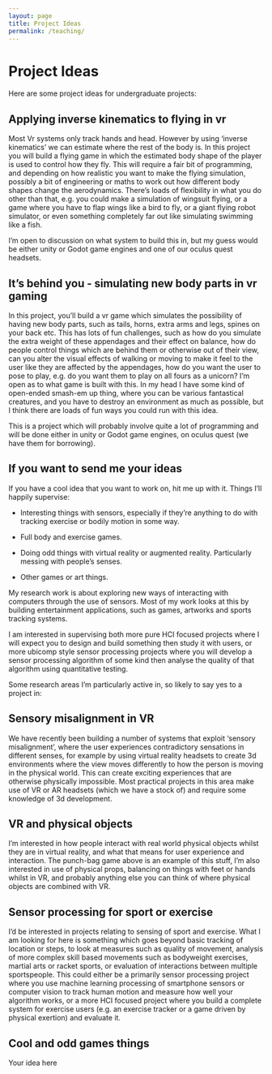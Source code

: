 ```yaml
---
layout: page
title: Project Ideas
permalink: /teaching/
---
```

# Project Ideas

Here are some project ideas for undergraduate projects:

## Applying inverse kinematics to flying in vr

Most Vr systems only track hands and head. However by using ‘inverse kinematics’ we can estimate where the rest of the body is. In this project you will build a flying game in which the estimated body shape of the player is used to control how they fly. This will require a fair bit of programming, and depending on how realistic you want to make the flying simulation, possibly a bit of engineering or maths to work out how different body shapes change the aerodynamics. There’s loads of flexibility in what you do other than that, e.g. you could make a simulation of wingsuit flying, or a game where you have to flap wings like a bird to fly, or a giant flying robot simulator, or even something completely far out like simulating swimming like a fish.

I’m open to discussion on what system to build this in, but my guess would be either unity or Godot game engines and one of our oculus quest headsets.

## It’s behind you - simulating new body parts in vr gaming

In this project, you’ll build a vr game which simulates the possibility of having new body parts, such as tails, horns, extra arms and legs, spines on your back etc. This has lots of fun challenges, such as how do you simulate the extra weight of these appendages and their effect on balance, how do people control things which are behind them or otherwise out of their view, can you alter the visual effects of walking or moving to make it feel to the user like they are affected by the appendages, how do you want the user to pose to play, e.g. do you want them to play on all fours as a unicorn? I’m open as to what game is built with this. In my head I have some kind of open-ended smash-em up thing, where you can be various fantastical creatures, and you have to destroy an environment as much as possible, but I think there are loads of fun ways you could run with this idea.

This is a project which will probably involve quite a lot of programming and will be done either in unity or Godot game engines, on oculus quest (we have them for borrowing).

## If you want to send me your ideas

If you have a cool idea that you want to work on, hit me up with it. Things I’ll happily supervise:

* Interesting things with sensors, especially if they’re anything to do with tracking exercise or bodily motion in some way.

* Full body and exercise games.

* Doing odd things with virtual reality or augmented reality. Particularly messing with people’s senses.

* Other games or art things.

My research work is about exploring new ways of interacting with computers through the use of sensors. Most of my work looks at this by building entertainment applications, such as games, artworks and sports tracking systems.

I am interested in supervising both more pure HCI focused projects where I will expect you to design and build something then study it with users, or more ubicomp style sensor processing projects where you will develop a sensor processing algorithm of some kind then analyse the quality of that algorithm using quantitative testing.

Some research areas I’m particularly active in, so likely to say yes to a project in:

## Sensory misalignment in VR

We have recently been building a number of systems that exploit ‘sensory misalignment’, where the user experiences contradictory sensations in different senses, for example by using virtual reality headsets to create 3d environments where the view moves differently to how the person is moving in the physical world. This can create exciting experiences that are otherwise physically impossible. Most practical projects in this area make use of VR or AR headsets (which we have a stock of) and require some knowledge of 3d development.

## VR and physical objects

I’m interested in how people interact with real world physical objects whilst they are in virtual reality, and what that means for user experience and interaction. The punch-bag game above is an example of this stuff, I’m also interested in use of physical props, balancing on things with feet or hands whilst in VR, and probably anything else you can think of where physical objects are combined with VR.

## Sensor processing for sport or exercise

I’d be interested in projects relating to sensing of sport and exercise. What I am looking for here is something which goes beyond basic tracking of location or steps, to look at measures such as quality of movement, analysis of more complex skill based movements such as bodyweight exercises, martial arts or racket sports, or evaluation of interactions between multiple sportspeople. This could either be a primarily sensor processing project where you use machine learning processing of smartphone sensors or computer vision to track human motion and measure how well your algorithm works, or a more HCI focused project where you build a complete system for exercise users (e.g. an exercise tracker or a game driven by physical exertion) and evaluate it.

## Cool and odd games things

Your idea here